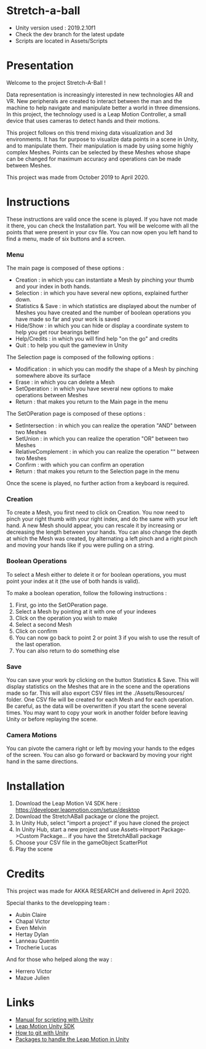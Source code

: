 # Stretch-a-ball

* Unity version used : 2019.2.10f1
* Check the dev branch for the latest update
* Scripts are located in Assets/Scripts

# Presentation

Welcome to the project Stretch-A-Ball !

Data representation is increasingly interested in new technologies AR and VR.
New peripherals are created to interact between the man and the machine to help navigate and manipulate better a world in three dimensions.
In this project, the technology used is a Leap Motion Controller, a small device that uses cameras to detect hands and their motions.

This project follows on this trend mixing data visualization and 3d environments.
It has for purpose to visualize data points in a scene in Unity, and to manipulate them.
Their manipulation is made by using some highly complex Meshes.
Points can be selected by these Meshes whose shape can be changed for maximum accuracy and operations can be made between Meshes.

This project was made from October 2019 to April 2020.

# Instructions

These instructions are valid once the scene is played.
If you have not made it there, you can check the Installation part.
You will be welcome with all the points that were present in your csv file.
You can now open you left hand to find a menu, made of six buttons and a screen.

### Menu

The main page is composed of these options :
- Creation : in which you can instantiate a Mesh by pinching your thumb and your index in both hands.
- Selection : in which you have several new options, explained further down.
- Statistics & Save : in which statistics are displayed about the number of Meshes you have created and the number of boolean operations you have made so far and your work is saved
- Hide/Show : in which you can hide or display a coordinate system to help you get rour bearings better
- Help/Credits : in which you will find help "on the go" and credits
- Quit : to help you quit the gameview in Unity

The Selection page is composed of the following options :
- Modification : in which you can modify the shape of a Mesh by pinching somewhere above its surface
- Erase : in which you can delete a Mesh
- SetOperation : in which you have several new options to make operations between Meshes
- Return : that makes you return to the Main page in the menu

The SetOPeration page is composed of these options :
- SetIntersection : in which you can realize the operation "AND" between two Meshes
- SetUnion : in which you can realize the operation "OR" between two Meshes
- RelativeComplement : in which you can realize the operation "\" between two Meshes
- Confirm : with which you can confirm an operation
- Return : that makes you return to the Selection page in the menu

Once the scene is played, no further action from a keyboard is required.

### Creation

To create a Mesh, you first need to click on Creation.
You now need to pinch your right thumb with your right index, and do the same with your left hand. 
A new Mesh should appear, you can rescale it by increasing or decreasing the length between your hands.
You can also change the depth at which the Mesh was created, by alternating a left pinch and a right pinch and moving your hands like if you were pulling on a string.


### Boolean Operations

To select a Mesh either to delete it or for boolean operations, you must point your index at it (the use of both hands is valid).

To make a boolean operation, follow the following instructions :
1. First, go into the SetOPeration page.
2. Select a Mesh by pointing at it with one of your indexes
3. Click on the operation you wish to make
4. Select a second Mesh
5. Click on confirm
6. You can now go back to point 2 or point 3 if you wish to use the result of the last operation.
7. You can also return to do something else

### Save 

You can save your work by clicking on the button Statistics & Save. 
This will display statistics on the Meshes that are in the scene and the operations made so far.
This will also export CSV files int the ./Assets/Resources/ folder. 
One CSV file will be created for each Mesh and for each operation.
Be careful, as the data will be overwritten if you start the scene several times. 
You may want to copy your work in another folder before leaving Unity or before replaying the scene.

### Camera Motions

You can pivote the camera right or left by moving your hands to the edges of the screen.
You can also go forward or backward by moving your right hand in the same directions.

# Installation
1. Download the Leap Motion V4 SDK here : https://developer.leapmotion.com/setup/desktop
2. Download the StretchABall package or clone the project.
3. In Unity Hub, select "import a project" if you have cloned the project
3. In Unity Hub, start a new project and use Assets->Import Package->Custom Package... if you have the StretchABall package
4. Choose your CSV file in the gameObject ScatterPlot
5. Play the scene

# Credits

This project was made for AKKA RESEARCH and delivered in April 2020.

Special thanks to the developping team :
- Aubin Claire
- Chapal Victor
- Even Melvin
- Hertay Dylan
- Lanneau Quentin
- Trocherie Lucas

And for those who helped along the way :
- Herrero Victor
- Mazue Julien

# Links 
* [Manual for scripting with Unity](https://docs.unity3d.com/Manual/ScriptingSection.html)
* [Leap Motion Unity SDK ](https://developer.leapmotion.com/unity)
* [How to git with Unity](https://thoughtbot.com/blog/how-to-git-with-unity)
* [Packages to handle the Leap Motion in Unity](https://developer.leapmotion.com/unity#5436356)
